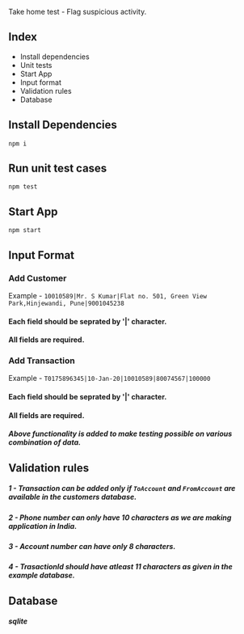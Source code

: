 Take home test - Flag suspicious activity.

## Index
* Install dependencies
* Unit tests
* Start App
* Input format
* Validation rules
* Database

## Install Dependencies
```
npm i
```

## Run unit test cases

```
npm test
```


## Start App

```
npm start
```

## Input Format

### Add Customer
Example - 
``` 10010589|Mr. S Kumar|Flat no. 501, Green View Park,Hinjewandi, Pune|9001045238 ```
#### Each field should be seprated by '|' character.
#### All fields are required.

### Add Transaction
Example - 
``` T0175896345|10-Jan-20|10010589|80074567|100000 ```
#### Each field should be seprated by '|' character.
#### All fields are required.

##### Above functionality is added to make testing possible on various combination of data.


## Validation rules

##### 1 - Transaction can be added only if `ToAccount` and `FromAccount` are available in the customers database.
##### 2 - Phone number can only have 10 characters as we are making application in India.
##### 3 - Account number can have only 8 characters.
##### 4 - TrasactionId should have atleast 11 characters as given in the example database.


## Database 
##### sqlite





